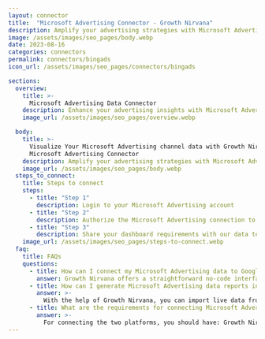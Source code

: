 ```yaml
---
layout: connector
title:  "Microsoft Advertising Connector - Growth Nirvana"
description: Amplify your advertising strategies with Microsoft Advertising insights integrated into Looker Studio.
image: /assets/images/seo_pages/body.webp
date: 2023-08-16
categories: connectors
permalink: connectors/bingads
icon_url: /assets/images/seo_pages/connectors/bingads

sections:
  overview:
    title: >-
      Microsoft Advertising Data Connector
    description: Enhance your advertising insights with Microsoft Advertising integration. Seamlessly merge advertising performance data from Microsoft Advertising with Looker Studio's analytical capabilities, unlocking insights that shape ad strategies, audience engagement, and campaign success.
    image_url: /assets/images/seo_pages/overview.webp

  body:
    title: >-
      Visualize Your Microsoft Advertising channel data with Growth Nirvana's
      Microsoft Advertising Connector
    description: Amplify your advertising strategies with Microsoft Advertising insights integrated into Looker Studio.
    image_url: /assets/images/seo_pages/body.webp
  steps_to_connect:
    title: Steps to connect
    steps:
      - title: "Step 1"
        description: Login to your Microsoft Advertising account
      - title: "Step 2"
        description: Authorize the Microsoft Advertising connection to send data to Growth Nirvana
      - title: "Step 3"
        description: Share your dashboard requirements with our data team. We will build the report for you.
    image_url: /assets/images/seo_pages/steps-to-connect.webp
  faq:
    title: FAQs
    questions:
      - title: How can I connect my Microsoft Advertising data to Google Data Studio/Looker Studio?
        answer: Growth Nirvana offers a straightforward no-code interface to connect to Microsoft Advertising data sources.
      - title: How can I generate Microsoft Advertising data reports in Looker Studio?
        answer: >-
          With the help of Growth Nirvana, you can import live data from Microsoft Advertising into Looker Studio. These data can be viewed in charts, tables, and dashboards to generate branded reports that can be shared instantly.
      - title: What are the requirements for connecting Microsoft Advertising and Looker Studio?
        answer: >-
          For connecting the two platforms, you should have: Growth Nirvana Account and Microsoft Advertising Ads Account
---
```

